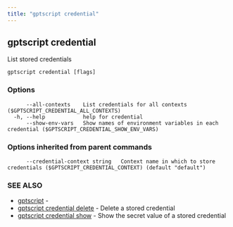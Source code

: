 ```yaml
---
title: "gptscript credential"
---
```

## gptscript credential

List stored credentials

```
gptscript credential [flags]
```

### Options

```
      --all-contexts    List credentials for all contexts ($GPTSCRIPT_CREDENTIAL_ALL_CONTEXTS)
  -h, --help            help for credential
      --show-env-vars   Show names of environment variables in each credential ($GPTSCRIPT_CREDENTIAL_SHOW_ENV_VARS)
```

### Options inherited from parent commands

```
      --credential-context string   Context name in which to store credentials ($GPTSCRIPT_CREDENTIAL_CONTEXT) (default "default")
```

### SEE ALSO

* [gptscript](gptscript.md)	 - 
* [gptscript credential delete](gptscript_credential_delete.md)	 - Delete a stored credential
* [gptscript credential show](gptscript_credential_show.md)	 - Show the secret value of a stored credential

